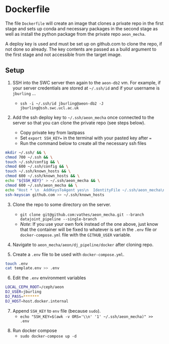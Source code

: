 # Dockerfile

The file `Dockerfile` will create an image that clones a private repo in the first stage and sets up conda and necessary packages in the second stage as well as install the python package from the private repo `aeon_mecha`. 

A deploy key is used and must be set up on github.com to clone the repo, if not done so already. The key contents are passed as a build argument to the first stage and not accessible from the target image. 

## Setup

1. SSH into the SWC server then again to the `aeon-db2` vm. For example, if your server credentials are stored at `~/.ssh/id` and if your username is `jburling` ...
    - `ssh -i ~/.ssh/id jburling@aeon-db2 -J jburling@ssh.swc.ucl.ac.uk`

2. Add the ssh deploy key to `~/.ssh/aeon_mecha` once connected to the server so that you can clone the private repo (see steps below).
    - Copy private key from lastpass
    - Set `export SSH_KEY=` in the terminal with your pasted key after `=`
    - Run the command below to create all the necessary ssh files

```bash
mkdir ~/.ssh/ && \
chmod 700 ~/.ssh && \
touch ~/.ssh/config && \
chmod 600 ~/.ssh/config && \
touch ~/.ssh/known_hosts && \
chmod 600 ~/.ssh/known_hosts && \
echo "${SSH_KEY}" > ~/.ssh/aeon_mecha && \
chmod 600 ~/.ssh/aeon_mecha && \
echo "Host * \n  AddKeysToAgent yes\n  IdentityFile ~/.ssh/aeon_mecha\n" >> ~/.ssh/config && \
ssh-keyscan github.com >> ~/.ssh/known_hosts
```

3. Clone the repo to some directory on the server. 
    - `git clone git@github.com:vathes/aeon_mecha.git --branch datajoint_pipeline --single-branch`
    - *Note*: If you use your own fork instead of the one above, just know that the container will be fixed to whatever is set in the `.env` file or `docker-compose.yml` file with the `GITHUB_USER` variable.

4. Navigate to `aeon_mecha/aeon/dj_pipeline/docker` after cloning repo.

5. Create a `.env` file to be used with `docker-compose.yml`.

```bash
touch .env
cat template.env >> .env
```

6. Edit the `.env` environment variables

```bash
LOCAL_CEPH_ROOT=/ceph/aeon
DJ_USER=jburling
DJ_PASS=*******
DJ_HOST=host.docker.internal
```

7. Append `SSH_KEY` to `env` file (because `sudo`).
    - `echo "SSH_KEY=$(awk -v ORS='\\n' '1' ~/.ssh/aeon_mecha)" >> .env`
  
<!-- echo "IMAGE_CREATED=$(date -u +'%Y-%m-%dT%H:%M:%SZ')" >> .env -->

8. Run docker compose
    - `sudo docker-compose up -d`

<!-- 

### Editing `docker-compose.yml`

1. In the sections `x-ceph-volume` and `x-djstore-volume`, change the paths specified in `source: ` to point to where container paths should be mounted on the host machine (also see "Mounting volume on remote server using SSHFS" below). The paths on your local machine must exist first.

2. Edit the contents of `DJ_USER` and `DJ_PASS` in the section `environment:` so that DataJoint can connect to the `aeon-eb` database using your username and password (also see section "Using DataJoint in the docker container to access the database" below).

3. Uncomment and edit the `command: ` fields for the services `aeon_high`, `aeon_mid`, and `aeon_low`. Change to the appropriate `sleep`, `duration`, and `max_calls` settings given the priority. The default command is to show the help documentation for the `aeon_ingest` script then exit. Change the command to `tail -f /dev/null` to have the container run continuously so that you can enter it.

4. (optional) To use your own fork of the repo, change `GITHUB_USER` to your username. Make sure Docker can access the repo by setting up the deploy key in the repo settings. 





## Test locally

### Setup SSH config

In your ssh config file at `~/.ssh/config`, setup access to _hpc-gw1_ (via jump) and _aeon-db_ database. This assumes the keys `local_key` and `swc_key` have already been added using `ssh-keygen` and copied over using `ssh-copy-id`. Add the lines below (replace `<user>` with your username):

```bash
# > ssh -i ~/.ssh/swc_key <user>@hpc-gw1.hpc.swc.ucl.ac.uk
Host aeon
  HostName hpc-gw1.hpc.swc.ucl.ac.uk
  User <user>
  ProxyCommand ssh -q -W %h:%p swc

# > ssh -v -N -f -M -S ~/.ssh/controlmasters/%r@%h:%p <user>@hpc-gw1.hpc.swc.ucl.ac.uk -J <user>@ssh.swc.ucl.ac.uk -L 127.0.0.1:3306:aeon-db:3306
Host aeon-db
  HostName hpc-gw1.hpc.swc.ucl.ac.uk
  User <user>
  LocalForward 127.0.0.1:3306 aeon-db:3306
  ProxyJump swc
  ControlMaster auto
  ControlPath ~/.ssh/controlmasters/%r@%h:%p

# > ssh -i ~/.ssh/local_key <user>@ssh.swc.ucl.ac.uk
Host swc
  HostName ssh.swc.ucl.ac.uk
  User <user>
  IdentityFile ~/.ssh/local_key
```

### Using DataJoint in the docker container to access the database

1. In the file `.env` (same location as `docker-compose.yml`), change the environment variables `DJ_USER` and `DJ_PASS` to your _aeon-db_ username and password. The user name should be the same as your login name to _hpc-gw1_.

2. Using the `aeon-db` hostname in your ssh config file, connect to the Aeon database (_aeon-db_) and forward port 3306 on _hpc-gw1_ to 3306 on your local machine. You will be asked to enter your password if keys are not found in `authorized_keys` on the remote server. 

```bash
ssh -v -N -f aeon-db
```

To stop or check on the connection:

```bash
ssh -O check aeon-db
ssh -O stop aeon-db
```

### Mounting volume on remote server using SSHFS

1. Install SSHFS (see [here](https://code.visualstudio.com/docs/remote/troubleshooting#_using-sshfs-to-access-files-on-your-remote-host) for one example).

2. Allow `/ceph/aeon` on the remote server to be accessed on local machine using `sshfs`.

```bash
# Make the local directory where the remote filesystem will be mounted
mkdir -p "$HOME/SSHFS/aeon/ceph/aeon"

# Mount the remote filesystem
sshfs "aeon-db:/ceph/aeon" "$HOME/SSHFS/aeon/ceph/aeon" -ovolname=aeon -o workaround=nonodelay -o transform_symlinks -o idmap=user -C
```

Make sure the local path set above matches the path used to map to `/ceph/aeon` in `docker-compose.yml`.

3. The path in the container `/home/anaconda/djstore` set in `docker-compose.yml` should mount to somewhere on local drive to test saving external storage entries.

-->
